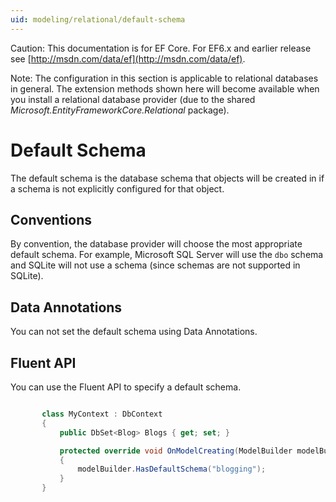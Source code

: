 ```yaml
---
uid: modeling/relational/default-schema
---
```

Caution: This documentation is for EF Core. For EF6.x and earlier release see [http://msdn.com/data/ef](http://msdn.com/data/ef).

Note: The configuration in this section is applicable to relational databases in general. The extension methods shown here will become available when you install a relational database provider (due to the shared *Microsoft.EntityFrameworkCore.Relational* package).

  # Default Schema

The default schema is the database schema that objects will be created in if a schema is not explicitly configured for that object.

  ## Conventions

By convention, the database provider will choose the most appropriate default schema. For example, Microsoft SQL Server will use the `dbo` schema and SQLite will not use a schema (since schemas are not supported in SQLite).

  ## Data Annotations

You can not set the default schema using Data Annotations.

  ## Fluent API

You can use the Fluent API to specify a default schema.

<!-- [!code-csharp[Main](samples/relational/Modeling/FluentAPI/Samples/Relational/DefaultSchema.cs?highlight=7)] -->

````c#

       class MyContext : DbContext
       {
           public DbSet<Blog> Blogs { get; set; }

           protected override void OnModelCreating(ModelBuilder modelBuilder)
           {
               modelBuilder.HasDefaultSchema("blogging");
           }
       }

   ````

